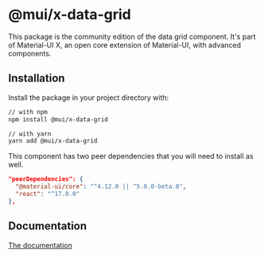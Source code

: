 # @mui/x-data-grid

This package is the community edition of the data grid component.
It's part of Material-UI X, an open core extension of Material-UI, with advanced components.

## Installation

Install the package in your project directory with:

```sh
// with npm
npm install @mui/x-data-grid

// with yarn
yarn add @mui/x-data-grid
```

This component has two peer dependencies that you will need to install as well.

```json
"peerDependencies": {
  "@material-ui/core": "^4.12.0 || ^5.0.0-beta.0",
  "react": "^17.0.0"
},
```

## Documentation

[The documentation](https://material-ui.com/components/data-grid/)
